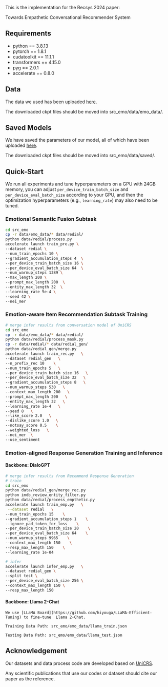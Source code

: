 This is the implementation for the Recsys 2024 paper:

Towards Empathetic Conversational Recommender System

## Requirements

- python == 3.8.13
- pytorch == 1.8.1
- cudatoolkit == 11.1.1
- transformers == 4.15.0
- pyg == 2.0.1
- accelerate == 0.8.0

## Data

The data we used has been uploaded [here]().

The downloaded ckpt files should be moved into src_emo/data/emo_data/.

## Saved Models

We have saved the parameters of our model, all of which have been uploaded [here]().

The downloaded ckpt files should be moved into src_emo/data/saved/.

## Quick-Start

We run all experiments and tune hyperparameters on a GPU with 24GB memory, you can adjust `per_device_train_batch_size` and `per_device_eval_batch_size` according to your GPU, and then the optimization hyperparameters (e.g., `learning_rate`) may also need to be tuned.

### Emotional Semantic Fusion Subtask

```bash
cd src_emo 
cp -r data/emo_data/* data/redial/
python data/redial/process.py 
accelerate launch train_pre.py \
--dataset redial \
--num_train_epochs 10 \
--gradient_accumulation_steps 4  \
--per_device_train_batch_size 16 \
--per_device_eval_batch_size 64  \
--num_warmup_steps 1389 \
--max_length 200 \
--prompt_max_length 200  \
--entity_max_length 32  \
--learning_rate 5e-4 \
--seed 42 \
--nei_mer

```

### Emotion-aware Item Recommendation Subtask Training

```bash
# merge infer results from conversation model of UniCRS
cd src_emo
cp -r data/emo_data/* data/redial/
python data/redial/process_mask.py
cp -r data/redial/* data/redial_gen/
python data/redial_gen/merge.py
accelerate launch train_rec.py   \
--dataset redial_gen   \
--n_prefix_rec 10    \
--num_train_epochs 5   \
--per_device_train_batch_size 16   \
--per_device_eval_batch_size 32   \
--gradient_accumulation_steps 8   \
--num_warmup_steps 530   \
--context_max_length 200   \
--prompt_max_length 200   \
--entity_max_length 32   \
--learning_rate 1e-4   \
--seed 8   \
--like_score 2.0   \
--dislike_score 1.0   \
--notsay_score 0.5    \
--weighted_loss   \
--nei_mer  \
--use_sentiment 

```

### Emotion-aligned Response Generation Training and Inference

#### Backbone: DialoGPT

```bash
# merge infer results from Recommend Response Generation
# train
cd src_emo
python data/redial_gen/merge_rec.py
python imdb_review_entity_filter.py
python data/redial/process_empthetic.py
accelerate launch train_emp.py   \
 --dataset redial   \
--num_train_epochs 15    \
--gradient_accumulation_steps 1    \
--ignore_pad_token_for_loss    \
--per_device_train_batch_size 20    \
--per_device_eval_batch_size 64    \
--num_warmup_steps 9965    \
--context_max_length 150    \
--resp_max_length 150    \
--learning_rate 1e-04  

# infer
accelerate launch infer_emp.py   \
--dataset redial_gen \
--split test \
--per_device_eval_batch_size 256 \
--context_max_length 150 \
--resp_max_length 150
```

#### Backbone: Llama 2-Chat
```
We use [LLaMA Board](https://github.com/hiyouga/LLaMA-Efficient-Tuning) to fine-tune  Llama 2-Chat.

Training Data Path: src_emo/emo_data/llama_train.json

Testing Data Path: src_emo/emo_data/llama_test.json
```

## Acknowledgement

Our datasets and data process code are developed based on [UniCRS](https://github.com/RUCAIBox/UniCRS).

Any scientific publications that use our codes or dataset should cite our paper as the reference.